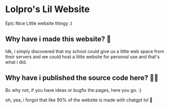 # Lolpro's Lil Website
Epic Nice Little website thingy :)
## Why have i made this website? 🤔
Idk, i simply discovered that my school could give us a little web space from their servers and we could host a little website for personal use and that's what i did.
## Why have i published the source code here? 👨‍💻
Bc why not, if you have ideas or bugfix the pages, here you go. :)

oh, yea, i forgot that like 90% of the website is made with chatgpt lol 🤖
